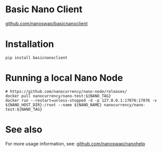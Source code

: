 # Basic Nano Client

[github.com/nanoswap/basicnanoclient](https://github.com/nanoswap/basicnanoclient)

# Installation

```
pip install basicnanoclient
```

# Running a local Nano Node

```
# https://github.com/nanocurrency/nano-node/releases/
docker pull nanocurrency/nano-test:${NANO_TAG}
docker run --restart=unless-stopped -d -p 127.0.0.1:17076:17076 -v ${NANO_HOST_DIR}:/root --name ${NANO_NAME} nanocurrency/nano-test:${NANO_TAG}
 ```

# See also

For more usage information, see: 
[github.com/nanoswap/nanohelp](https://github.com/nanoswap/nanohelp)

